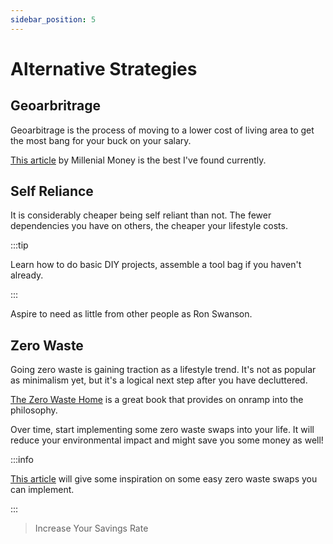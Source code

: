 ```yaml
---
sidebar_position: 5
---
```


# Alternative Strategies

## Geoarbritrage

Geoarbitrage is the process of moving to a lower cost of living area to get the most bang for your buck on your salary.

[This article](https://millennialmoney.com/geoarbitrage/) by Millenial Money is the best I've found currently.

## Self Reliance

It is considerably cheaper being self reliant than not. The fewer dependencies you have on others, the cheaper your lifestyle costs.

:::tip

Learn how to do basic DIY projects, assemble a tool bag if you haven't already.

:::

Aspire to need as little from other people as Ron Swanson.

## Zero Waste

Going zero waste is gaining traction as a lifestyle trend. It's not as popular as minimalism yet, but it's a logical next step after you have decluttered.

[The Zero Waste Home](https://zerowastehome.com/book/) is a great book that provides on onramp into the philosophy.

Over time, start implementing some zero waste swaps into your life. It will reduce your environmental impact and might save you some money as well!

:::info

[This article](https://www.goingzerowaste.com/blog/the-ultimate-list-of-zero-waste-swaps/) will give some inspiration on some easy zero waste swaps you can implement.

:::

>Increase Your Savings Rate